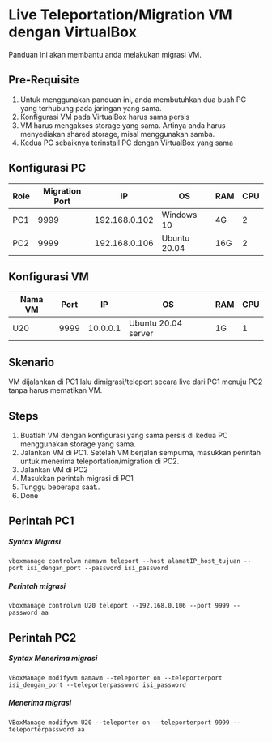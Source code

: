 # Live Teleportation/Migration VM dengan VirtualBox
Panduan ini akan membantu anda melakukan migrasi VM.

## Pre-Requisite
1. Untuk menggunakan panduan ini, anda membutuhkan dua buah PC yang terhubung pada jaringan yang sama.
2. Konfigurasi VM pada VirtualBox harus sama persis
3. VM harus mengakses storage yang sama. Artinya anda harus menyediakan shared storage, misal menggunakan samba.
4. Kedua PC sebaiknya terinstall PC dengan VirtualBox yang sama


## Konfigurasi PC
|Role|Migration Port|IP|OS|RAM|CPU|
|----|----|----|----|----|----|
|PC1|9999|192.168.0.102|Windows 10|4G|2|
|PC2|9999|192.168.0.106|Ubuntu 20.04|16G|2|

## Konfigurasi VM
|Nama VM|Port|IP|OS|RAM|CPU|
|----|----|----|----|----|----|
|U20|9999|10.0.0.1|Ubuntu 20.04 server|1G|1|


## Skenario
VM dijalankan di PC1 lalu dimigrasi/teleport secara live dari PC1 menuju PC2 tanpa harus mematikan VM.

## Steps
1. Buatlah VM dengan konfigurasi yang sama persis di kedua PC menggunakan storage yang sama.
2. Jalankan VM di PC1. Setelah VM berjalan sempurna, masukkan perintah untuk menerima teleportation/migration di PC2.
3. Jalankan VM di PC2
4. Masukkan perintah migrasi di PC1
5. Tunggu beberapa saat..
6. Done


## Perintah PC1
##### Syntax Migrasi
```
vboxmanage controlvm namavm teleport --host alamatIP_host_tujuan --port isi_dengan_port --password isi_password
```
##### Perintah migrasi
```
vboxmanage controlvm U20 teleport --192.168.0.106 --port 9999 --password aa
```

## Perintah PC2
##### Syntax Menerima migrasi
```
VBoxManage modifyvm namavm --teleporter on --teleporterport isi_dengan_port --teleporterpassword isi_password
```

##### Menerima migrasi
```
VBoxManage modifyvm U20 --teleporter on --teleporterport 9999 --teleporterpassword aa
```


